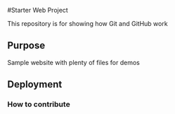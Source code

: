 #Starter Web Project

This repository is for showing how Git and GitHub work

## Purpose

Sample website with plenty of files for demos

## Deployment

### How to contribute